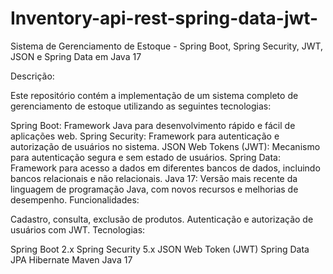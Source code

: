 # Inventory-api-rest-spring-data-jwt-
Sistema de Gerenciamento de Estoque - Spring Boot, Spring Security, JWT, JSON e Spring Data em Java 17

Descrição:

Este repositório contém a implementação de um sistema completo de gerenciamento de estoque utilizando as seguintes tecnologias:

Spring Boot: Framework Java para desenvolvimento rápido e fácil de aplicações web.
Spring Security: Framework para autenticação e autorização de usuários no sistema.
JSON Web Tokens (JWT): Mecanismo para autenticação segura e sem estado de usuários.
Spring Data: Framework para acesso a dados em diferentes bancos de dados, incluindo bancos relacionais e não relacionais.
Java 17: Versão mais recente da linguagem de programação Java, com novos recursos e melhorias de desempenho.
Funcionalidades:

Cadastro, consulta,  exclusão de produtos.
Autenticação e autorização de usuários com JWT.
Tecnologias:

Spring Boot 2.x
Spring Security 5.x
JSON Web Token (JWT)
Spring Data JPA
Hibernate
Maven
Java 17
